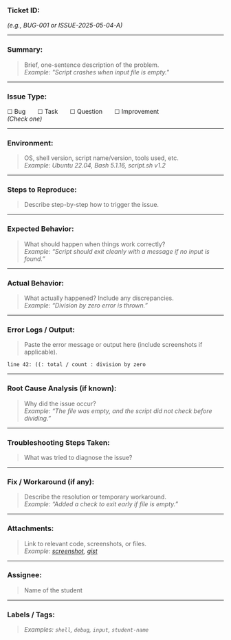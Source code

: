 
### **Ticket ID:**

_(e.g., BUG-001 or ISSUE-2025-05-04-A)_

---

### **Summary:**

> Brief, one-sentence description of the problem.  
> _Example: "Script crashes when input file is empty."_

---

### **Issue Type:**

☐ Bug  ☐ Task  ☐ Question  ☐ Improvement  
_(Check one)_

---

### **Environment:**

> OS, shell version, script name/version, tools used, etc.  
> _Example: Ubuntu 22.04, Bash 5.1.16, script.sh v1.2_

---

### **Steps to Reproduce:**

> Describe step-by-step how to trigger the issue.

---

### **Expected Behavior:**

> What should happen when things work correctly?  
> _Example: “Script should exit cleanly with a message if no input is found.”_

---

### **Actual Behavior:**

> What actually happened? Include any discrepancies.  
> _Example: “Division by zero error is thrown.”_

---

### **Error Logs / Output:**

> Paste the error message or output here (include screenshots if applicable).

```
line 42: ((: total / count : division by zero
```

---

### **Root Cause Analysis (if known):**

> Why did the issue occur?  
> _Example: “The file was empty, and the script did not check before dividing.”_

---

### **Troubleshooting Steps Taken:**

> What was tried to diagnose the issue?

---

### **Fix / Workaround (if any):**

> Describe the resolution or temporary workaround.  
> _Example: “Added a check to exit early if file is empty.”_

---

### **Attachments:**

> Link to relevant code, screenshots, or files.  
> _Example: [screenshot](https://.../), [gist](https://.../)_

---

### **Assignee:**

> Name of the student

---

### **Labels / Tags:**

> _Examples: `shell`, `debug`, `input`, `student-name`_



